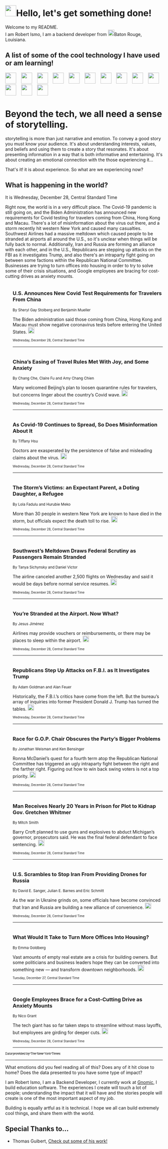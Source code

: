 <h1><img src="https://emojis.slackmojis.com/emojis/images/1643514375/3493/hot-coffee.gif?1643514375" width="35"/>Hello, let's get something done!</h1>

<p>Welcome to my README.<br/>
I am Robert Ismo, I am a backend developer from <img src="https://emojis.slackmojis.com/emojis/images/1638395689/50435/moulin_rouge.png?1638395689" width="20"/>Baton Rouge, Louisiana.</p>
<h2>A list of some of the cool technology I have used or am learning!</h2>
<p>
<img src="https://emojis.slackmojis.com/emojis/images/1643516091/21142/meow_bongotap.gif?1643516091" width="35" alt="">
<img src="https://img.shields.io/badge/Favorite%20Frontend%20Framework-SvelteKit-f83903" alt="">
<img src="https://img.shields.io/badge/Second%20Favorite-Vue-40b581" alt="">
<img src="https://img.shields.io/badge/Most%20Used%20Runtime-Nodejs-78b061" alt="">
<img src="https://emojis.slackmojis.com/emojis/images/1643517416/34482/fire.gif?1643517416" width="35" alt="">
<img src="https://img.shields.io/badge/Javascript%20But%20Better-Typescript-0078ca" alt="">
<img src="https://img.shields.io/badge/Favorite%20Language-Elixir-3e244d" alt="">
<img src="https://img.shields.io/badge/Containerize%20Everything-Docker-6ac9ef" alt="">
<img src="https://emojis.slackmojis.com/emojis/images/1643514596/5999/meow_party.gif?1643514596" width="35" alt="">
<img src="https://img.shields.io/badge/API%20Love%20Language-Graphql-de32a5" alt="">
<img src="https://img.shields.io/badge/Our%20Favorite%20Version%20Controller-Git-e94f33" alt="">
<img src="https://img.shields.io/badge/Favorite%20Database-Redis-d42d1d" alt="">
<img src="https://emojis.slackmojis.com/emojis/images/1643514559/5584/deployparrot.gif?1643514559" width="35" alt="">
<img src="https://img.shields.io/badge/Container%20Interstate-RabbitMQ-f66200" alt="">
<img src="https://img.shields.io/badge/Gotta%20Learn-Kubernetes-316adf" alt="">
<img src="https://img.shields.io/badge/Really%20Mature%20Now-WASM-654fef" alt="">
<img src="https://emojis.slackmojis.com/emojis/images/1666642497/61942/dance_vibe.gif?1666642497" width="35" alt="">
<img src="https://img.shields.io/badge/For%20My%20M1-ARM64-657d96" alt="">
<img src="https://img.shields.io/badge/Loving%20This%20So%20Much-TailwindCSS-17bcb5" alt="">
<img src="https://img.shields.io/badge/Cool%20Build%20Tool-Vite-f9cb24" alt="">
<img src="https://emojis.slackmojis.com/emojis/images/1669231376/62819/working-on-it.gif?1669231376" width="35" alt="">
<img src="https://img.shields.io/badge/Fun%20and%20Easy%20Database-MongoDB-5f8c49" alt="">
<img src="https://img.shields.io/badge/JS%20Life%20Support-NPM-c73737" alt="">
<img src="https://img.shields.io/badge/I%20Liked%20It-DynamoDB-0073b9" alt="">
<img src="https://emojis.slackmojis.com/emojis/images/1643514045/46/question.gif?1643514045" width="35" alt="">
<img src="https://img.shields.io/badge/cool-React-60d6f9" alt="">
<img src="https://img.shields.io/badge/Future%20Big%20Project-Lambda-f37e00" alt="">
<img src="https://img.shields.io/badge/NPM%20But%20Better-PNPM-f1aa07" alt="">
<img src="https://emojis.slackmojis.com/emojis/images/1643514943/9662/fbwow.gif?1643514943" width="35" alt="">
<img src="https://img.shields.io/badge/First%20Language-C-662079" alt="">
<img src="https://img.shields.io/badge/Where%20I%20Deploy%20Frontend-Vercel-000000" alt="">
<img src="https://img.shields.io/badge/Who%20Does%20not%20Want%20an%20App-Swift-f9492a" alt="">
<img src="https://emojis.slackmojis.com/emojis/images/1643514058/151/javascript.png?1643514058" width="35" alt="">
<img src="https://img.shields.io/badge/cool-Python-fbd542" alt="">
<img src="https://img.shields.io/badge/Favorite%20Something-Stripe-656cdc" alt="">
<img src="https://img.shields.io/badge/Of%20Course-HTML5-ed6327" alt="">
<img src="https://emojis.slackmojis.com/emojis/images/1660415405/60731/bomb.gif?1660415405" width="35" alt="">
<img src="https://img.shields.io/badge/hate-CSS-2964ec" alt="">
<img src="https://img.shields.io/badge/Learning-CircleCI-141215" alt="">
<img src="https://img.shields.io/badge/Learning-Rust-fbbb3b" alt="">
<img src="https://emojis.slackmojis.com/emojis/images/1660415397/60712/writing-hand.gif?1660415397" width="35" alt="">
<img src="https://img.shields.io/badge/Dev%20Browser%20of%20Choice-Firefox-cc4e26" alt="">
<img src="https://img.shields.io/badge/Recoverying%20From%20Windows-UNIX-1781e3" alt="">
<img src="https://img.shields.io/badge/LOVE-LogSeq-90c1c2" alt="">
<img src="https://emojis.slackmojis.com/emojis/images/1643514066/223/kirby.gif?1643514066" width="35" alt="">
<img src="https://img.shields.io/badge/Daily%20Driver-MacOS-e6e6e8" alt="">
<img src="https://img.shields.io/badge/Git%20Server-Github-000000" alt="">
<img src="https://img.shields.io/badge/enjoyable-EC2-f17428" alt="">
<img src="https://emojis.slackmojis.com/emojis/images/1643514239/2069/excited.gif?1643514239" width="35" alt="">
</p>
<h1>Beyond the tech, we all need a sense of storytelling.</h1>
<p>storytelling is more than just narrative and emotion. To convey a good story you must know your audience. It's about understanding interests, values, and beliefs and using them to create a story that resonates. It's about presenting information in a way that is both informative and entertaining. It's about creating an emotional connection with the those experiencing it...</p>
<p>That's it! it is about experience. So what are we experiencing now?</p>
<h2>What is happening in the world?</h2>
<p>It is Wednesday, December 28, Central Standard Time</p>
<p>
Right now, the world is in a very difficult place. The Covid-19 pandemic is still going on, and the Biden Administration has announced new requirements for Covid testing for travelers coming from China, Hong Kong and Macau. There&#39;s a lot of misinformation about the virus out there, and a storm recently hit western New York and caused many casualties. Southwest Airlines had a massive meltdown which caused people to be stranded at airports all around the U.S., so it&#39;s unclear when things will be fully back to normal. Additionally, Iran and Russia are forming an alliance with each other, and in the U.S., Republicans are stepping up attacks on the FBI as it investigates Trump, and also there&#39;s an intraparty fight going on between some factions within the Republican National Committee. Businesses are trying to turn offices into housing in order to try to solve some of their crisis situations, and Google employees are bracing for cost-cutting drives as anxiety mounts.</p>
<ol>
<img src="https://img.shields.io/badge/-us-blue" alt="">
<h3>U.S. Announces New Covid Test Requirements for Travelers From China</h3>
<sub>By Sheryl Gay Stolberg and Benjamin Mueller</sub>
<p>The Biden administration said those coming from China, Hong Kong and Macau must show negative coronavirus tests before entering the United States.  <a href="https://nyti.ms/3jCj1v2"><img src="https://developer.nytimes.com/files/poweredby_nytimes_30b.png?v=1583354208352" height="20"></a></p>
<sub><sub>Wednesday, December 28, Central Standard Time</sub></sub>
<hr/>
<img src="https://img.shields.io/badge/-world-blue" alt="">
<h3>China’s Easing of Travel Rules Met With Joy, and Some Anxiety</h3>
<sub>By Chang Che, Claire Fu and Amy Chang Chien</sub>
<p>Many welcomed Beijing’s plan to loosen quarantine rules for travelers, but concerns linger about the country’s Covid wave.  <a href="https://nyti.ms/3WxvFKq"><img src="https://developer.nytimes.com/files/poweredby_nytimes_30b.png?v=1583354208352" height="20"></a></p>
<sub><sub>Wednesday, December 28, Central Standard Time</sub></sub>
<hr/>
<img src="https://img.shields.io/badge/-technology-blue" alt="">
<h3>As Covid-19 Continues to Spread, So Does Misinformation About It</h3>
<sub>By Tiffany Hsu</sub>
<p>Doctors are exasperated by the persistence of false and misleading claims about the virus.  <a href="https://nyti.ms/3Vu7lHN"><img src="https://developer.nytimes.com/files/poweredby_nytimes_30b.png?v=1583354208352" height="20"></a></p>
<sub><sub>Wednesday, December 28, Central Standard Time</sub></sub>
<hr/>
<img src="https://img.shields.io/badge/-nyregion-blue" alt="">
<h3>The Storm’s Victims: an Expectant Parent, a Doting Daughter, a Refugee</h3>
<sub>By Lola Fadulu and Hurubie Meko</sub>
<p>More than 30 people in western New York are known to have died in the storm, but officials expect the death toll to rise.  <a href="https://nyti.ms/3YWxB0i"><img src="https://developer.nytimes.com/files/poweredby_nytimes_30b.png?v=1583354208352" height="20"></a></p>
<sub><sub>Wednesday, December 28, Central Standard Time</sub></sub>
<hr/>
<img src="https://img.shields.io/badge/-us-blue" alt="">
<h3>Southwest’s Meltdown Draws Federal Scrutiny as Passengers Remain Stranded</h3>
<sub>By Tanya Sichynsky and Daniel Victor</sub>
<p>The airline canceled another 2,500 flights on Wednesday and said it would be days before normal service resumes.  <a href="https://nyti.ms/3QcFM53"><img src="https://developer.nytimes.com/files/poweredby_nytimes_30b.png?v=1583354208352" height="20"></a></p>
<sub><sub>Wednesday, December 28, Central Standard Time</sub></sub>
<hr/>
<img src="https://img.shields.io/badge/-us-blue" alt="">
<h3>You’re Stranded at the Airport. Now What?</h3>
<sub>By Jesus Jiménez</sub>
<p>Airlines may provide vouchers or reimbursements, or there may be places to sleep within the airport.  <a href="https://nyti.ms/3hXNMtL"><img src="https://developer.nytimes.com/files/poweredby_nytimes_30b.png?v=1583354208352" height="20"></a></p>
<sub><sub>Wednesday, December 28, Central Standard Time</sub></sub>
<hr/>
<img src="https://img.shields.io/badge/-us-blue" alt="">
<h3>Republicans Step Up Attacks on F.B.I. as It Investigates Trump</h3>
<sub>By Adam Goldman and Alan Feuer</sub>
<p>Historically, the F.B.I.’s critics have come from the left. But the bureau’s array of inquiries into former President Donald J. Trump has turned the tables.  <a href="https://nyti.ms/3I3Zmyh"><img src="https://developer.nytimes.com/files/poweredby_nytimes_30b.png?v=1583354208352" height="20"></a></p>
<sub><sub>Wednesday, December 28, Central Standard Time</sub></sub>
<hr/>
<img src="https://img.shields.io/badge/-us-blue" alt="">
<h3>Race for G.O.P. Chair Obscures the Party’s Bigger Problems</h3>
<sub>By Jonathan Weisman and Ken Bensinger</sub>
<p>Ronna McDaniel’s quest for a fourth term atop the Republican National Committee has triggered an ugly intraparty fight between the right and the farther right. Figuring out how to win back swing voters is not a top priority.  <a href="https://nyti.ms/3YSj6La"><img src="https://developer.nytimes.com/files/poweredby_nytimes_30b.png?v=1583354208352" height="20"></a></p>
<sub><sub>Wednesday, December 28, Central Standard Time</sub></sub>
<hr/>
<img src="https://img.shields.io/badge/-us-blue" alt="">
<h3>Man Receives Nearly 20 Years in Prison for Plot to Kidnap Gov. Gretchen Whitmer</h3>
<sub>By Mitch Smith</sub>
<p>Barry Croft planned to use guns and explosives to abduct Michigan’s governor, prosecutors said. He was the final federal defendant to face sentencing.  <a href="https://nyti.ms/3VJLtbP"><img src="https://developer.nytimes.com/files/poweredby_nytimes_30b.png?v=1583354208352" height="20"></a></p>
<sub><sub>Wednesday, December 28, Central Standard Time</sub></sub>
<hr/>
<img src="https://img.shields.io/badge/-us-blue" alt="">
<h3>U.S. Scrambles to Stop Iran From Providing Drones for Russia</h3>
<sub>By David E. Sanger, Julian E. Barnes and Eric Schmitt</sub>
<p>As the war in Ukraine grinds on, some officials have become convinced that Iran and Russia are building a new alliance of convenience.  <a href="https://nyti.ms/3I6w81u"><img src="https://developer.nytimes.com/files/poweredby_nytimes_30b.png?v=1583354208352" height="20"></a></p>
<sub><sub>Wednesday, December 28, Central Standard Time</sub></sub>
<hr/>
<img src="https://img.shields.io/badge/-business-blue" alt="">
<h3>What Would It Take to Turn More Offices Into Housing?</h3>
<sub>By Emma Goldberg</sub>
<p>Vast amounts of empty real estate are a crisis for building owners. But some politicians and business leaders hope they can be converted into something new — and transform downtown neighborhoods.  <a href="https://nyti.ms/3C2D4ZW"><img src="https://developer.nytimes.com/files/poweredby_nytimes_30b.png?v=1583354208352" height="20"></a></p>
<sub><sub>Tuesday, December 27, Central Standard Time</sub></sub>
<hr/>
<img src="https://img.shields.io/badge/-technology-blue" alt="">
<h3>Google Employees Brace for a Cost-Cutting Drive as Anxiety Mounts</h3>
<sub>By Nico Grant</sub>
<p>The tech giant has so far taken steps to streamline without mass layoffs, but employees are girding for deeper cuts.  <a href="https://nyti.ms/3VtI7Jy"><img src="https://developer.nytimes.com/files/poweredby_nytimes_30b.png?v=1583354208352" height="20"></a></p>
<sub><sub>Wednesday, December 28, Central Standard Time</sub></sub>
<hr/>
</ol>
<a href="https://developer.nytimes.com"><sub><sub>Data provided by The New York Times</sub></sub></a>
<hr/>
<p>What emotions did you feel reading all of this? Does any of it hit close to home? Does the data presented to you have some type of impact?</p>
<p>I am Robert Ismo, I am a Backend Developer, I currently work at <a href="https://gnomic.education/">Gnomic</a>, I build education software. The experiences I create will touch a lot of people; understanding the impact that it will have and the stories people will create is one of the most important aspect of my job.</p>
<p>Building is equally artful as it is technical. I hope we all can build extremely cool things, and share them with the world.</p>
<h2>Special Thanks to...</h2>
<ul>
<li>Thomas Guibert, <a href="https://github.com/thmsgbrt/thmsgbrt">Check out some of his work!</a></li>
</ul>